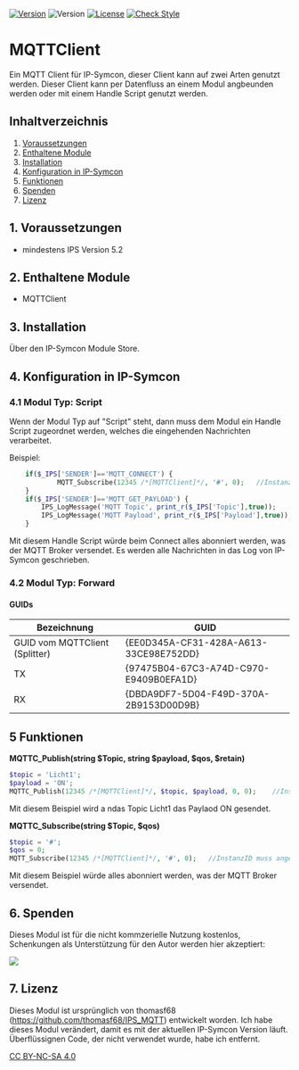 [![Version](https://img.shields.io/badge/Symcon-PHPModul-red.svg)](https://www.symcon.de/service/dokumentation/entwicklerbereich/sdk-tools/sdk-php/)
![Version](https://img.shields.io/badge/Symcon%20Version-5.0%20%3E-blue.svg)
[![License](https://img.shields.io/badge/License-CC%20BY--NC--SA%204.0-green.svg)](https://creativecommons.org/licenses/by-nc-sa/4.0/)
[![Check Style](https://github.com/Schnittcher/MQTTClient/workflows/Check%20Style/badge.svg)](https://github.com/Schnittcher/MQTTClient/actions)

# MQTTClient
Ein MQTT Client für IP-Symcon, dieser Client kann auf zwei Arten genutzt werden.
Dieser Client kann per Datenfluss an einem Modul angbeunden werden oder mit einem Handle Script genutzt werden.

## Inhaltverzeichnis
1. [Voraussetzungen](#1-voraussetzungen)
2. [Enthaltene Module](#2-enthaltene-module)
3. [Installation](#3-installation)
4. [Konfiguration in IP-Symcon](#4-konfiguration-in-ip-symcon)
5. [Funktionen](#5-funktionen)
6. [Spenden](#6-spenden)
7. [Lizenz](#7-lizenz)

## 1. Voraussetzungen

* mindestens IPS Version 5.2

## 2. Enthaltene Module

* MQTTClient

## 3. Installation
Über den IP-Symcon Module Store.

## 4. Konfiguration in IP-Symcon

### 4.1 Modul Typ: Script
Wenn der Modul Typ auf "Script" steht, dann muss dem Modul ein Handle Script zugeordnet werden, welches die eingehenden Nachrichten verarbeitet.

Beispiel:

```php
    if($_IPS['SENDER']=='MQTT_CONNECT') {					
            MQTT_Subscribe(12345 /*[MQTTClient]*/, '#', 0);	  //InstanzID muss angepasst werden.
    }
    if($_IPS['SENDER']=='MQTT_GET_PAYLOAD') {
        IPS_LogMessage('MQTT Topic', print_r($_IPS['Topic'],true));
        IPS_LogMessage('MQTT Payload', print_r($_IPS['Payload'],true));
    }
```

Mit diesem Handle Script würde beim Connect alles abonniert werden, was der MQTT Broker versendet.
Es werden alle Nachrichten in das Log von IP-Symcon geschrieben.

### 4.2 Modul Typ: Forward

#### GUIDs

| Bezeichnung  | GUID |
| ------------- | ------------- |
| GUID vom MQTTClient (Splitter)  | {EE0D345A-CF31-428A-A613-33CE98E752DD}  |
| TX | {97475B04-67C3-A74D-C970-E9409B0EFA1D}  |
| RX | {DBDA9DF7-5D04-F49D-370A-2B9153D00D9B}  |

## 5 Funktionen

**MQTTC_Publish(string $Topic, string $payload, $qos, $retain)**
```php
$topic = 'Licht1';
$payload = 'ON';
MQTTC_Publish(12345 /*[MQTTClient]*/, $topic, $payload, 0, 0);	  //InstanzID muss angepasst werden.
```
Mit diesem Beispiel wird a ndas Topic Licht1 das Paylaod ON gesendet.

**MQTTC_Subscribe(string $Topic, $qos)**
```php
$topic = '#';
$qos = 0;
MQTT_Subscribe(12345 /*[MQTTClient]*/, '#', 0);	  //InstanzID muss angepasst werden.
```
Mit diesem Beispiel würde alles abonniert werden, was der MQTT Broker versendet.

## 6. Spenden

Dieses Modul ist für die nicht kommzerielle Nutzung kostenlos, Schenkungen als Unterstützung für den Autor werden hier akzeptiert:    

<a href="https://www.paypal.com/cgi-bin/webscr?cmd=_s-xclick&hosted_button_id=EK4JRP87XLSHW" target="_blank"><img src="https://www.paypalobjects.com/de_DE/DE/i/btn/btn_donate_LG.gif" border="0" /></a>

## 7. Lizenz

Dieses Modul ist ursprünglich von thomasf68 (https://github.com/thomasf68/IPS_MQTT) entwickelt worden.
Ich habe dieses Modul verändert, damit es mit der aktuellen IP-Symcon Version läuft.
Überflüssignen Code, der nicht verwendet wurde, habe ich entfernt.

[CC BY-NC-SA 4.0](https://creativecommons.org/licenses/by-nc-sa/4.0/)